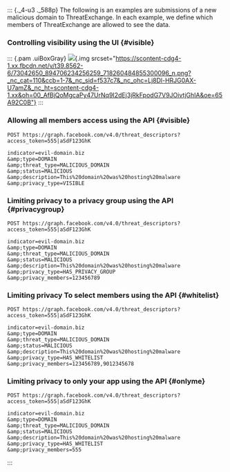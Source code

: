 ::: {._4-u3 ._588p}
The following is an examples are submissions of a new malicious domain
to ThreatExchange. In each example, we define which members of
ThreatExchange are allowed to see the data.

### Controlling visibility using the UI {#visible}

::: {.pam .uiBoxGray}
![](https://scontent-cdg4-1.xx.fbcdn.net/v/t39.8562-6/73042650_894706234256259_718260484855300096_n.png?_nc_cat=110&ccb=1-7&_nc_sid=f537c7&_nc_ohc=Lj8Dl-HRJG0AX-U7amZ&_nc_ht=scontent-cdg4-1.xx&oh=00_AfBjQoMgcaPy47UrNq9I2dEj3jRkFpodG7V9JOivtjGhIA&oe=65A92C0B){.img
srcset="https://scontent-cdg4-1.xx.fbcdn.net/v/t39.8562-6/73042650_894706234256259_718260484855300096_n.png?_nc_cat=110&ccb=1-7&_nc_sid=f537c7&_nc_ohc=Lj8Dl-HRJG0AX-U7amZ&_nc_ht=scontent-cdg4-1.xx&oh=00_AfBjQoMgcaPy47UrNq9I2dEj3jRkFpodG7V9JOivtjGhIA&oe=65A92C0B"}
:::

### Allowing all members access using the API {#visible}

``` {._5s-8 .prettyprint .lang-code}
POST https://graph.facebook.com/v4.0/threat_descriptors?access_token=555|aSdF123GhK

indicator=evil-domain.biz
&amp;type=DOMAIN
&amp;threat_type=MALICIOUS_DOMAIN
&amp;status=MALICIOUS
&amp;description=This%20domain%20was%20hosting%20malware
&amp;privacy_type=VISIBLE
```

### Limiting privacy to a privacy group using the API {#privacygroup}

``` {._5s-8 .prettyprint .lang-code}
POST https://graph.facebook.com/v4.0/threat_descriptors?access_token=555|aSdF123GhK

indicator=evil-domain.biz
&amp;type=DOMAIN
&amp;threat_type=MALICIOUS_DOMAIN
&amp;status=MALICIOUS
&amp;description=This%20domain%20was%20hosting%20malware
&amp;privacy_type=HAS_PRIVACY_GROUP
&amp;privacy_members=123456789
```

### Limiting privacy To select members using the API {#whitelist}

``` {._5s-8 .prettyprint .lang-code}
POST https://graph.facebook.com/v4.0/threat_descriptors?access_token=555|aSdF123GhK

indicator=evil-domain.biz
&amp;type=DOMAIN
&amp;threat_type=MALICIOUS_DOMAIN
&amp;status=MALICIOUS
&amp;description=This%20domain%20was%20hosting%20malware
&amp;privacy_type=HAS_WHITELIST
&amp;privacy_members=123456789,9012345678
```

### Limiting privacy to only your app using the API {#onlyme}

``` {._5s-8 .prettyprint .lang-code}
POST https://graph.facebook.com/v4.0/threat_descriptors?access_token=555|aSdF123GhK

indicator=evil-domain.biz
&amp;type=DOMAIN
&amp;threat_type=MALICIOUS_DOMAIN
&amp;status=MALICIOUS
&amp;description=This%20domain%20was%20hosting%20malware
&amp;privacy_type=HAS_WHITELIST
&amp;privacy_members=555
```
:::
